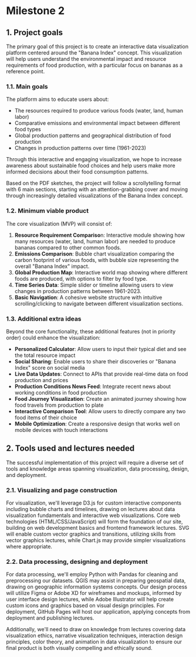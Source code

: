 # Milestone 2

## 1. Project goals

The primary goal of this project is to create an interactive data visualization platform centered around the "Banana Index" concept. This visualization will help users understand the environmental impact and resource requirements of food production, with a particular focus on bananas as a reference point. 

### 1.1. Main goals

The platform aims to educate users about:

- The resources required to produce various foods (water, land, human labor)
- Comparative emissions and environmental impact between different food types
- Global production patterns and geographical distribution of food production
- Changes in production patterns over time (1961-2023)

Through this interactive and engaging visualization, we hope to increase awareness about sustainable food choices and help users make more informed decisions about their food consumption patterns.

Based on the PDF sketches, the project will follow a scrollytelling format with 6 main sections, starting with an attention-grabbing cover and moving through increasingly detailed visualizations of the Banana Index concept.

### 1.2. Minimum viable product

The core visualization (MVP) will consist of:

1. **Resource Requirement Compariso**n: Interactive module showing how many resources (water, land, human labor) are needed to produce bananas compared to other common foods.
2. **Emissions Comparison**: Bubble chart visualization comparing the carbon footprint of various foods, with bubble size representing the overall "Banana Index" impact.
3. **Global Production Map**: Interactive world map showing where different foods are produced, with options to filter by food type.
4. **Time Series Data**: Simple slider or timeline allowing users to view changes in production patterns between 1961-2023.
5. **Basic Navigation**: A cohesive website structure with intuitive scrolling/clicking to navigate between different visualization sections.

### 1.3. Additional extra ideas

Beyond the core functionality, these additional features (not in priority order) could enhance the visualization:

- **Personalized Calculator**: Allow users to input their typical diet and see the total resource impact
- **Social Sharing**: Enable users to share their discoveries or "Banana Index" score on social media
- **Live Data Updates**: Connect to APIs that provide real-time data on food production and prices
- **Production Conditions News Feed**: Integrate recent news about working conditions in food production
- **Food Journey Visualization**: Create an animated journey showing how food travels from production to plate
- **Interactive Comparison Tool**: Allow users to directly compare any two food items of their choice
- **Mobile Optimization**: Create a responsive design that works well on mobile devices with touch interactions

## 2. Tools used and lectures needed

The successful implementation of this project will require a diverse set of tools and knowledge areas spanning visualization, data processing, design, and deployment. 

### 2.1. Visualizing and page construction

For visualization, we'll leverage D3.js for custom interactive components including bubble charts and timelines, drawing on lectures about data visualization fundamentals and interactive web visualizations. Core web technologies (HTML/CSS/JavaScript) will form the foundation of our site, building on web development basics and frontend framework lectures. SVG will enable custom vector graphics and transitions, utilizing skills from vector graphics lectures, while Chart.js may provide simpler visualizations where appropriate.

### 2.2. Data processing, designing and deployment

For data processing, we'll employ Python with Pandas for cleaning and preprocessing our datasets. QGIS may assist in preparing geospatial data, drawing on geographic information systems concepts. Our design process will utilize Figma or Adobe XD for wireframes and mockups, informed by user interface design lectures, while Adobe Illustrator will help create custom icons and graphics based on visual design principles. For deployment, GitHub Pages will host our application, applying concepts from deployment and publishing lectures. 

Additionally, we'll need to draw on knowledge from lectures covering data visualization ethics, narrative visualization techniques, interaction design principles, color theory, and animation in data visualization to ensure our final product is both visually compelling and ethically sound.
